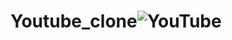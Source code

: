 # Youtube_clone![YouTube](https://user-images.githubusercontent.com/105923141/199824540-7117c432-cefd-42ea-89e0-d3ae935ce2bc.png)
